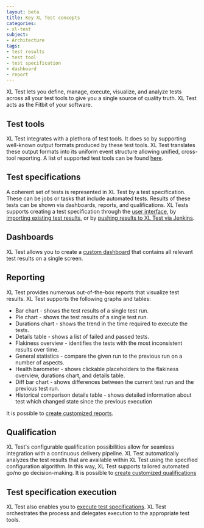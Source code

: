 ```yaml
---
layout: beta
title: Key XL Test concepts
categories:
- xl-test
subject:
- Architecture
tags:
- test results
- test tool
- test specification
- dashboard
- report
---
```


XL Test lets you define, manage, execute, visualize, and analyze tests across all your test tools to give you a single source of quality truth. XL Test acts as the Fitbit of your software.

## Test tools

XL Test integrates with a plethora of test tools. It does so by supporting well-known output formats produced by these test tools. XL Test translates these output formats into its uniform event structure allowing unified, cross-tool reporting. A list of supported test tools can be found [here](supported-test-tools-and-test-result-formats.html).

## Test specifications

A coherent set of tests is represented in XL Test by a test specification. These can be jobs or tasks that include automated tests. Results of these tests can be shown via dashboards, reports, and qualifications. XL Tests supports creating a test specification through the [user interface](/xl-test/how-to/add-a-test-specification.html), by [importing  existing test results](/xl-test/how-to/import-test-results.html), or by [pushing results to XL Test via Jenkins](/xl-test/how-to/connect-xl-test-to-a-jenkins-job.html).

## Dashboards

XL Test allows you to create a [custom dashboard](/xl-test/how-to/create-a-dashboard.html) that contains all relevant test results on a single screen. 

## Reporting

XL Test provides numerous out-of-the-box reports that visualize test results. XL Test supports the following graphs and tables:

* Bar chart - shows the test results of a single test run.
* Pie chart - shows the test results of a single test run.
* Durations chart - shows the trend in the time required to execute the tests.
* Details table - shows a list of failed and passed tests.
* Flakiness overview - identifies the tests with the most inconsistent results over time.
* General statistics - compare the given run to the previous run on a number of aspects.
* Health barometer - shows clickable placeholders to the flakiness overview, durations chart, and details table.
* Diff bar chart - shows differences between the current test run and the previous test run.
* Historical comparison details table - shows detailed information about test which changed state since the previous execution

It is possible to [create customized reports](/xl-test/how-to/create-a-custom-report-in-xl-test.html).

## Qualification

XL Test's configurable qualification possibilities allow for seamless integration with a continuous delivery pipeline. XL Test automatically analyzes the test results that are available within XL Test using the specified configuration algorithm. In this way, XL Test supports tailored automated go/no go decision-making. It is possible to [create customized qualifications](/xl-test/how-to/create-a-custom-qualification-in-xl-test.html)

## Test specification execution

XL Test also enables you to [execute test specifications](/xl-test/how-to/execute-tests-from-xl-test.html). XL Test orchestrates the process and delegates execution to the appropriate test tools.
